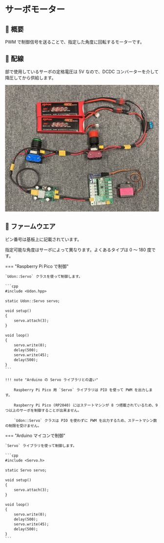 # サーボモーター

## 🌟 概要

PWM で制御信号を送ることで、指定した角度に回転するモーターです。

## 🌟 配線

部で使用しているサーボの定格電圧は 5V なので、DCDC コンバーターを介して降圧してから供給します。

![alt text](<Photo 2024-12-19, 19 10 35.jpg>)

## 🌟 ファームウエア

ピン番号は基板上に記載されています。

指定可能な角度はサーボによって異なります。よくあるタイプは 0 〜 180 度です。

=== "Raspberry Pi Pico で制御"

    `Udon::Servo` クラスを使って制御します。

    ```cpp
    #include <Udon.hpp>

    static Udon::Servo servo;

    void setup()
    {
        servo.attach(3);
    }

    void loop()
    {
        servo.write(0);
        delay(500);
        servo.write(45);
        delay(500);
    }
    ```

    !!! note "Arduino の Servo ライブラリとの違い"

        Raspberry Pi Pico 用 `Servo` ライブラリは PIO を使って PWM を出力します。
        
        Raspberry Pi Pico (RP2040) にはステートマシンが 8 つ搭載されているため、9 つ以上のサーボを制御することが出来ません。

        `Udon::Servo` クラスは PIO を使わずに PWM を出力するため、ステートマシン数の制限を受けません。

=== "Arduino マイコンで制御"

    `Servo` ライブラリを使って制御します。

    ```cpp
    #include <Servo.h>

    static Servo servo;

    void setup()
    {
        servo.attach(3);
    }

    void loop()
    {
        servo.write(0);
        delay(500);
        servo.write(45);
        delay(500);
    }
    ```
